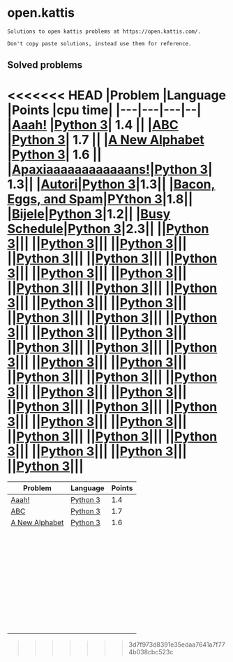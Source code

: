 # open.kattis

    Solutions to open kattis problems at https://open.kattis.com/.

    Don't copy paste solutions, instead use them for reference.

## Solved problems

<<<<<<< HEAD
|Problem   |Language   |Points   |cpu time|
|---|---|---|--|
|[Aaah!](https://open.kattis.com/problems/aaah)  |[Python 3](https://github.com/6ftunder/open.kattis/tree/master/py/Aaah!)| 1.4  ||
|[ABC](https://open.kattis.com/problems/abc)  |[Python 3](https://github.com/6ftunder/open.kattis/tree/master/py/ABC)| 1.7  ||
|[A New Alphabet](https://open.kattis.com/problems/anewalphabet)  |[Python 3](https://github.com/6ftunder/open.kattis/tree/master/py/A%20New%20Alphabet)| 1.6  ||
|[Apaxiaaaaaaaaaaaans!](https://open.kattis.com/problems/apaxiaaans)|[Python 3](https://github.com/6ftunder/open.kattis/tree/master/py/Apaxiaaaaaaaaaaaans!)| 1.3||
|[Autori](https://open.kattis.com/problems/autori)|[Python 3](https://github.com/6ftunder/open.kattis/tree/master/py/Autori)|1.3||
|[Bacon, Eggs, and Spam](https://open.kattis.com/problems/baconeggsandspam)|[PYthon 3](https://github.com/6ftunder/open.kattis/tree/master/py/Bacon%2C%20Eggs%2C%20and%20Spam)|1.8||
|[Bijele](https://open.kattis.com/problems/bijele)|[Python 3](https://github.com/6ftunder/open.kattis/tree/master/py/Bijele)|1.2||
|[Busy Schedule](https://open.kattis.com/problems/busyschedule)|[Python 3](https://github.com/6ftunder/open.kattis/tree/master/py/Busy%20Schedule)|2.3||
|[]()|[Python 3]()|||
|[]()|[Python 3]()|||
|[]()|[Python 3]()|||
|[]()|[Python 3]()|||
|[]()|[Python 3]()|||
|[]()|[Python 3]()|||
|[]()|[Python 3]()|||
|[]()|[Python 3]()|||
|[]()|[Python 3]()|||
|[]()|[Python 3]()|||
|[]()|[Python 3]()|||
|[]()|[Python 3]()|||
|[]()|[Python 3]()|||
|[]()|[Python 3]()|||
|[]()|[Python 3]()|||
|[]()|[Python 3]()|||
|[]()|[Python 3]()|||
|[]()|[Python 3]()|||
|[]()|[Python 3]()|||
|[]()|[Python 3]()|||
|[]()|[Python 3]()|||
|[]()|[Python 3]()|||
|[]()|[Python 3]()|||
|[]()|[Python 3]()|||
|[]()|[Python 3]()|||
|[]()|[Python 3]()|||
|[]()|[Python 3]()|||
|[]()|[Python 3]()|||
|[]()|[Python 3]()|||
|[]()|[Python 3]()|||
|[]()|[Python 3]()|||
|[]()|[Python 3]()|||
|[]()|[Python 3]()|||
|[]()|[Python 3]()|||
|[]()|[Python 3]()|||
|[]()|[Python 3]()|||
|[]()|[Python 3]()|||
|[]()|[Python 3]()|||
|[]()|[Python 3]()|||
=======
|Problem   |Language   |Points   |
|---|---|---|
| [Aaah!](https://open.kattis.com/problems/aaah)  |[Python 3](https://github.com/6ftunder/open.kattis/tree/master/py/Aaah!)| 1.4  |
| [ABC](https://open.kattis.com/problems/abc)  |[Python 3](https://github.com/6ftunder/open.kattis/tree/master/py/ABC)| 1.7  |
| [A New Alphabet](https://open.kattis.com/problems/anewalphabet)  |[Python 3](https://github.com/6ftunder/open.kattis/tree/master/py/A%20New%20Alphabet)| 1.6  |
||||
||||
||||
||||
||||
||||
||||
||||
||||
||||
||||
||||
||||
||||
||||
||||
||||
||||
||||
||||
||||
||||
||||
||||
||||
||||
||||
||||
||||
||||
||||
||||
||||
||||
||||
||||
||||
||||
||||
||||
>>>>>>> 3d7f973d8391e35edaa7641a7f774b038cbc523c
